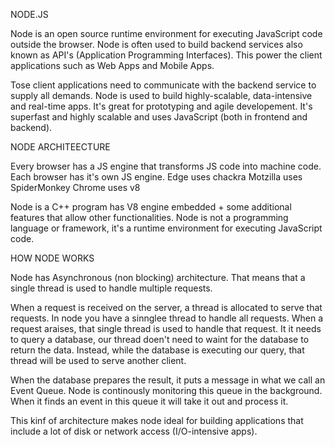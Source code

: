 
NODE.JS

Node is an open source runtime environment for executing JavaScript code outside the browser.
Node is often used to build backend services also known as API's (Application Programming
Interfaces). This power the client applications such as Web Apps and Mobile Apps. 

Tose client applications need to communicate with the backend service to supply all demands.
Node is used to build highly-scalable, data-intensive and real-time apps. 
It's great for prototyping and agile developement.
It's superfast and highly scalable and uses JavaScript (both in frontend and backend).

NODE ARCHITEECTURE

Every browser has a JS engine that transforms JS code into machine code. Each browser has it's
own JS engine.
	Edge uses chackra
	Motzilla uses SpiderMonkey
	Chrome uses v8

Node is a C++ program has V8 engine embedded + some additional features that allow other
functionalities.
Node is not a programming language or framework, it's a runtime environment for executing
JavaScript code. 


HOW NODE WORKS

Node has Asynchronous (non blocking) architecture. That means that a single thread is used to
handle multiple requests.

When a request is received on the server, a thread is allocated to serve that requests. 
In node you have a sinnglee thread to handle all requests. When a request araises, that single
thread is used to handle that request. It it needs to query a database, our thread doen't need 
to waint for the database to return the data. Instead, while the database is executing our query, that thread will be used to serve another client.

When the database prepares the result, it puts a message in what we call an Event Queue.
Node is continously monitoring this queue in the background. When it finds an event in this
queue it will take it out and process it.

This kinf of architecture makes node ideal for building applications that include a lot of disk
or network access (I/O-intensive apps). 